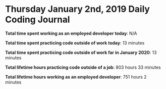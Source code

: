# Thursday January 2nd, 2019 Daily Coding Journal





**Total time spent working as an employed developer today**: N/A

**Total time spent practicing code outside of work today**: 13 minutes

**Total time spent practicing code outside of work far in January 2020**: 13 minutes

**Total lifetime hours practicing code outside of a job**: 803 hours 33 minutes

**Total lifetime hours working as an employed developer**: 751 hours 2 minutes